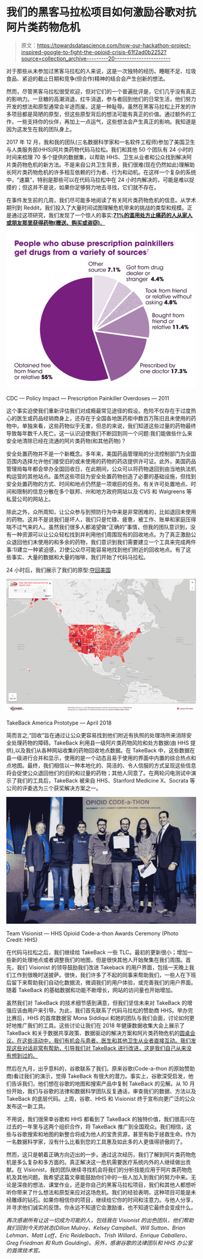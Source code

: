 # 我们的黑客马拉松项目如何激励谷歌对抗阿片类药物危机

> 原文：<https://towardsdatascience.com/how-our-hackathon-project-inspired-google-to-fight-the-opioid-crisis-61f2ad0b2252?source=collection_archive---------20----------------------->

对于那些从未参加过黑客马拉松的人来说，这是一次独特的经历。睡眠不足、垃圾食品、紧迫的截止日期和竞争(但合作)精神的结合会产生创新的想法。

然而，尽管黑客马拉松很受欢迎，但对它们的一个普遍批评是，它们几乎没有真正的影响力。一旦糖的高潮消退，红牛消退，参与者回到他们的日常生活，他们努力开发的想法和原型通常会半途而废。这是一种耻辱。虽然在黑客马拉松上开发的许多项目都是简陋的原型，但这些原型背后的想法可能有真正的价值。通过额外的工作，一些支持你的伙伴，再加上一点运气，这些想法会产生真正的影响。我知道是因为这发生在我的团队身上。

2017 年 12 月，我和我的团队(三名数据科学家和一名软件工程师)参加了美国卫生与人类服务部(HHS)阿片类药物代码马拉松。我们和其他 50 个团队有 24 小时的时间来梳理 70 多个提供的数据集，以帮助 HHS、卫生从业者和公众找到解决阿片类药物危机的新方法。不是来自公共卫生背景，我们很难(现在仍然如此)理解助长阿片类药物危机的许多相互依赖的行为者、行为和动机。在这样一个复杂的系统中，“速赢”，特别是那些可以在代码马拉松中在 24 小时内解决的，可能是难以捉摸的；但这并不是说，如果你足够努力地去寻找，它们就不存在。

在事件发生前的几周，我们尽可能多地阅读了有关阿片类药物危机的信息。从学术期刊到 Reddit，我们投入了大量时间试图理解危机带来的挑战的类型和规模。正是通过这项研究，我们发现了一个惊人的事实:[**71%的滥用处方止痛药的人从家人或朋友那里获得药物(赠送、购买或盗窃)**。](https://www.cdc.gov/drugoverdose/pdf/PolicyImpact-PrescriptionPainkillerOD-a.pdf)

![](img/9873a97f8e95b07a08017e5b66cd6b99.png)

CDC — Policy Impact — Prescription Painkiller Overdoses — 2011

这个事实迫使我们重新评估我们对成瘾最常见途径的假设。危险不仅存在于过度热心的医生或药品经销商身上，还存在于全国各地医药柜中数百万陈旧且未使用的药物中。单独来看，这些药物似乎无害，但总的来说，我们知道这些过量的药物最终导致每年数千人死亡。这一认识迫使我们不断回到同一个问题:我们能做些什么来安全地清除已经在流通的阿片类药物(和其他药物)？

安全处置药物并不是一个新概念。多年来，美国药品管理局的分流控制部门为全国范围内选择允许他们接受旧的或未使用的药物的药店提供许可证。此外，美国药品管理局每年都会举办全国回收日，在此期间，公众可以将药物退回到由当地执法机构运营的其他站点。虽然这些项目为安全处置药物创造了必要的基础设施，但找到安全处置药物的方式、时间和地点仍然是一项艰巨的任务。有关许可处置地点、时间和限制的信息分散在多个联邦、州和地方政府网站以及 CVS 和 Walgreens 等私营公司的网站上。

除此之外，众所周知，让公众参与到预防行为中来是非常困难的，比如退回未使用的药物。这并不是说我们是坏人，我们只是忙碌、疲惫，被工作、账单和家庭压得喘不过气来的人。虽然我们很多人都渴望做“正确的”事情，但我的团队意识到，没有一种资源可以让公众轻松找到并利用他们周围现有的回收地点。为了真正激励公众退回他们未使用的和多余的药物，我们意识到我们需要建立一个工具来完成两件事:1)建立一种紧迫感，2)使公众尽可能容易地找到他们附近的回收地点。有了这些事实、大量的数据和大量的咖啡，我们开始了代码马拉松。

24 小时后，我们展示了我们的原型:[夺回美国](http://takeback.labs.visionistinc.com/)

![](img/745b0b4a31e9ed8435952da72348aecc.png)

TakeBack America Prototype — April 2018

简而言之,“回收”旨在通过让公众更容易找到他们附近有执照的处理场所来消除安全处理药物的障碍。TakeBack 利用县一级阿片类药物风险和处方数据(由 HHS 提供),以及我们从各种网站收集的药物回收地点数据。在 TakeBack 中，这些数据在县一级进行合并和显示，使用的是一个动态且易于使用的界面中内置的综合热点和点地图。最终，我们相信以一种本地化的、简洁的、令人信服的方式呈现这些信息将会促使公众退回他们的旧的和过量的药物；其他人同意了。在两轮闪电测试中演示了我们的工具后，TakeBack 被来自 HHS、Stanford Medicine X、Socrata 等公司的评委选为三个获奖解决方案之一。

![](img/8bce55d2591c65bd969cee66238c3630.png)

Team Visionist — HHS Opioid Code-a-thon Awards Ceremony (Photo Credit: HHS)

在代码马拉松之后，我们继续给 TakeBack 一些 TLC。最初的更新很小；增加一些新的处理地点或者调整我们的地图，但是很快其他人开始聚集在我们周围。首先，我们 Visionist 的领导鼓励我们改进 Takeback 的用户界面，包括一天晚上我们工作到很晚时送披萨。很快，我们许多了不起的同事来帮助我们，一些人在下班后留下来帮助我们自动化数据流，微调我们的用户体验，或完善我们的用户界面。随着 TakeBack 的基础数据和功能不断增长，网站的访问量也开始增加。

虽然我们对 TakeBack 的技术细节感到满意，但我们坚信未来对 TakeBack 的增强应该由用户来引导。为此，我们首先联系了代码马拉松的赞助商 HHS。举办完比赛后，HHS 的首席数据官 Mona Siddiqui 和她的团队与我们会面，讨论如何更好地推广我们的工具。这些讨论让我们在 2018 年健康数据收集大会上展示了 TakeBack 和关于数据共享政策、数据驱动的解决方案和阿片类药物危机的[圆桌会议。在这些活动中，我们有机会与患者、医生和其他卫生从业者直接互动。我们发现这些对话非常有帮助，引导我们对 TakeBack 进行改进，这是我们自己从来没有想到过的。](https://www.hhs.gov/cto/blog/2018/09/18/hhs-data-roundtable-strategies-for-combatting-the-opioid-epidemic.html)

然后在九月，出乎意料的，谷歌联系了我们。原来谷歌(Code-a-thon 的原始赞助商)看过我们的演示，觉得 TakeBack 有很大的潜力。事实上，谷歌深受启发，他们告诉我们，他们想在谷歌的地图和搜索产品中复制 TakeBack 的见解。从 10 月份开始，我们与谷歌的法律和数据科学团队反复通话，审查我们的数据、方法以及 TakeBack 的底层代码。上周，谷歌、HHS 和 Visionist 终于宣布向更广泛的公众发布这一新工具。

不用说，我们很荣幸谷歌和 HHS 都看到了 TakeBack 的独特价值，我们很高兴在过去的一年里与这两个组织合作，将 TakeBack 推广到全国观众。我们相信，这些与谷歌搜索和地图的新整合将成为他人的宝贵资源，甚至有助于拯救生命。作为一名数据科学家，没有什么比看到您的工具惠及如此多的人更值得骄傲的了。

然而，这只是朝着正确方向迈出的一步。通过这次经历，我们了解到阿片类药物危机是多么复杂和多方面的。真正解决这一危机需要医疗系统内外的人继续做出贡献。在 Visionist，我的团队继续寻找机会将我们的分析技能应用于阿片类药物危机及其他问题。我希望这篇文章能鼓励你们中的一些人加入到我们的努力中来。无论是深夜的想法、课堂作业，还是你自己的黑客马拉松项目，我们和其他人都想听听你带来了什么想法和原型来应对这场危机。我们的经验表明，这种项目可能是未经雕琢的钻石。如果你相信你的项目，继续给它你的时间和注意力。与他人分享，并寻求他们诚实的反馈。你永远不知道它会激励谁，也不知道它最终会变成什么。

*再次感谢所有让这一切成为可能的人，包括我在 Visionist 的出色团队，他们帮助我们回到今天的状态(Dillon Mulroy、Kelsey Campbell、Will Sutton、Brian Lehman、Matt Loff、Eric Reidelbach、Trish Willard、Enrique Caballero、Greg Friedman 和 Ruth Goulding)。另外，感谢谷歌的法律团队和 HHS 办公室的首席技术官。*